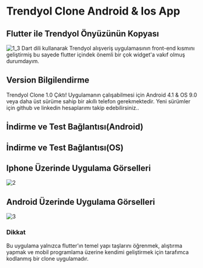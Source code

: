 # Trendyol Clone Android & Ios App

## Flutter ile Trendyol Önyüzünün Kopyası
![1_3](https://user-images.githubusercontent.com/43846778/99797106-b5534780-2b3f-11eb-8c24-debb3102c12f.jpg)
Dart dili kullanarak Trendyol alışveriş uygulamasının front-end kısmını geliştirmiş bu sayede flutter içindek önemli bir çok widget'a vakıf olmuş durumdayım.


## Version Bilgilendirme 
Trendyol Clone 1.0 Çıktı!
Uygulamanın çalışabilmesi için Android 4.1 & OS 9.0 veya daha üst sürüme sahip bir  akıllı telefon gerekmektedir.
Yeni sürümler için github ve linkedin hesaplarımı takip edebilirsiniz..


## İndirme ve Test Bağlantısı(Android)


## İndirme ve Test Bağlantısı(OS)
 
 

## Iphone Üzerinde Uygulama Görselleri
![2](https://user-images.githubusercontent.com/43846778/99797093-aff5fd00-2b3f-11eb-8709-6a96fb50319b.jpg)

## Android Üzerinde Uygulama Görselleri
![3](https://user-images.githubusercontent.com/43846778/99797099-b3898400-2b3f-11eb-97ce-d0211b330013.jpg)
 


### Dikkat
Bu uygulama yalnızca flutter'ın temel yapı taşlarını öğrenmek, alıştırma yapmak ve mobil programlama üzerine kendimi geliştirmek için tarafımca kodlanmış bir clone uygulamadır.
